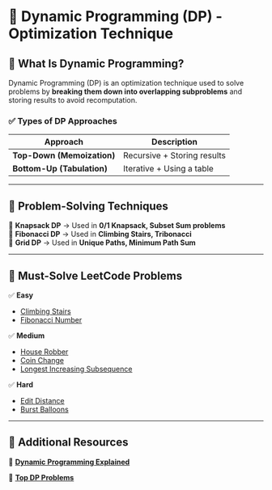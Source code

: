 # 📂 Dynamic Programming (DP) - Optimization Technique  

## **📌 What Is Dynamic Programming?**  
Dynamic Programming (DP) is an optimization technique used to solve problems by **breaking them down into overlapping subproblems** and storing results to avoid recomputation.  

### **✅ Types of DP Approaches**
| Approach | Description |
|----------|------------|
| **Top-Down (Memoization)** | Recursive + Storing results |
| **Bottom-Up (Tabulation)** | Iterative + Using a table |

---

## **📌 Problem-Solving Techniques**
🔹 **Knapsack DP** → Used in **0/1 Knapsack, Subset Sum problems**  
🔹 **Fibonacci DP** → Used in **Climbing Stairs, Tribonacci**  
🔹 **Grid DP** → Used in **Unique Paths, Minimum Path Sum**  

---

## **📌 Must-Solve LeetCode Problems**
✅ **Easy**
- [Climbing Stairs](https://leetcode.com/problems/climbing-stairs/)  
- [Fibonacci Number](https://leetcode.com/problems/fibonacci-number/)  

✅ **Medium**
- [House Robber](https://leetcode.com/problems/house-robber/)  
- [Coin Change](https://leetcode.com/problems/coin-change/)  
- [Longest Increasing Subsequence](https://leetcode.com/problems/longest-increasing-subsequence/)  

✅ **Hard**
- [Edit Distance](https://leetcode.com/problems/edit-distance/)  
- [Burst Balloons](https://leetcode.com/problems/burst-balloons/)  

---

## **📌 Additional Resources**
📜 **[Dynamic Programming Explained](https://www.geeksforgeeks.org/dynamic-programming/)**

📜 **[Top DP Problems](https://leetcode.com/discuss/general-discussion/662866/dynamic-programming-patterns-top-down-vs-bottom-up)**

